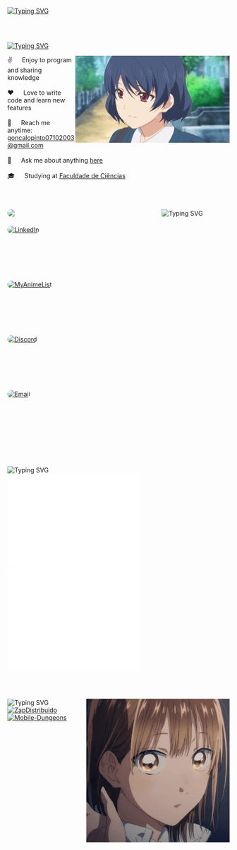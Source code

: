 <!-- Intro  -->
[![Typing SVG](https://readme-typing-svg.herokuapp.com?color=FF3670&size=35&center=true&vCenter=true&width=1000&lines=Welcome+to+my+GitHub+profile!;My+name+is+Gonçalo+Pinto;I'm+a+Software+Engineering+Student)](https://git.io/typing-svg)

<br><br>
<!-- About Section -->
[![Typing SVG](https://readme-typing-svg.demolab.com?font=Fira+Code&weight=600&duration=2000&pause=1000&color=7573F0&width=435&lines=%F0%9F%9A%80+About+me)](https://git.io/typing-svg)
 
<p>
 <img align="right" width="350" src="/assets/rui-tachibana.gif" alt="Coding gif" />
  
 ✌️ &emsp; Enjoy to program and sharing knowledge <br/><br/>
 ❤️ &emsp; Love to write code and learn new features<br/><br/>
 📧 &emsp; Reach me anytime: goncalopinto07102003@gmail.com<br/><br/>
 💬 &emsp; Ask me about anything [here](https://github.com/GoncaloP0710/GoncaloP0710/issues)<br/><br/>
 🎓 &emsp; Studying at [Faculdade de Ciências](https://ciencias.ulisboa.pt)

<br><br>
<!-- Connect with Me Section -->
<img src="https://readme-typing-svg.demolab.com?font=Fira+Code&weight=600&duration=2000&pause=1000&color=7573F0&width=435&lines=%F0%9F%93%A1+Connect+with+Me" alt="Typing SVG"/>

<img align="left" width="350" src="https://lanyard.kyrie25.dev/api/665648280146935839?useDisplayName=true&gradient=7573F0" style="border-radius: 10px;">

<div style="margin-top: 20px;">
  <div style="margin-bottom: 90px;">
    <a href="https://www.linkedin.com/in/gonçalo-pinto-9528ba301/" target="_blank">
      <img src="https://img.shields.io/badge/LinkedIn-0077B5?style=for-the-badge&logo=linkedin&logoColor=white" alt="LinkedIn" style="border-radius: 50px;"/> <br/><br/>
    </a>
  </div>
  <div style="margin-bottom: 90px;">
    <a href="https://myanimelist.net/profile/Goncalop0710" target="_blank">
      <img src="https://img.shields.io/badge/My%20Anime%20List-1DA1F2?style=for-the-badge&logo=myanimelist&logoColor=white" alt="MyAnimeList" style="border-radius: 50px;"/> <br/><br/>
    </a>
  </div>
  <div style="margin-bottom: 90px;">
    <a href="https://discord.com/users/665648280146935839" target="_blank">
      <img src="https://img.shields.io/badge/Discord-7289DA?style=for-the-badge&logo=discord&logoColor=white" alt="Discord" style="border-radius: 50px;"/> <br/><br/>
    </a>
  </div>
  <div style="margin-bottom: 90px;">
    <a href="mailto:goncalopinto07102003@gmail.com" target="_blank">
      <img src="https://img.shields.io/badge/Email-D14836?style=for-the-badge&logo=gmail&logoColor=white" alt="Email" style="border-radius: 50px;"/> <br/><br/>
    </a>
  </div>
</div>

<!-- 
<img align="right" width="300" src="/assets/lucy.png" alt="cyberpunk" />
-->

<br><br>
<!-- Tech Stats Section -->
<img src="https://readme-typing-svg.demolab.com?font=Fira+Code&weight=600&duration=2000&pause=1000&color=7573F0&width=435&lines=%F0%9F%92%BB+Tech+Stats" alt="Typing SVG"/>

<div>
  <img width="399" src="https://github.com/GoncaloP0710/GoncaloP0710/blob/main/metrics.plugin.isocalendar.svg" alt="" style="max-width: 60%;"/>
  <img width="399" src="https://github.com/GoncaloP0710/GoncaloP0710/blob/main/metrics.plugin.leetcode.svg" alt="" style="max-width: 60%;"/>
</div>

<br><br>
<!-- Open Source Projects Section -->
<img src="https://readme-typing-svg.demolab.com?font=Fira+Code&weight=600&duration=2000&pause=1000&color=7573F0&width=435&lines=%F0%9F%8F%86+Open+Source+Projects" alt="Typing SVG"/>

<!--
<img align="right" width="270" src="https://spotify-github-profile.kittinanx.com/api/view?uid=ou286nhno17axfcdx34hv7ea1&cover_image=true&theme=default&bar_color=ff0000&bar_color_cover=true" style="border-radius: 10px;"/>
-->

 <img align="right" width="325" src="/assets/ao-no-hako-blue-box.gif" alt="Coding gif" />

<div style="display: flex; flex-wrap: wrap; justify-content: space-between;">
  <a href="https://github.com/GoncaloP0710/ZapDistribuido">
    <img src="https://github-readme-stats.vercel.app/api/pin/?username=GoncaloP0710&repo=ZapDistribuido&border_color=7F3FBF&bg_color=0D1117&title_color=C9D1D9&text_color=8B949E&icon_color=7F3FBF" alt="ZapDistribuido" style="width: 49%; min-width: 300px;"/>
  </a>
  <a href="https://github.com/GoncaloP0710/Mobile-Dungeons.git">
    <img src="https://github-readme-stats.vercel.app/api/pin/?username=GoncaloP0710&repo=Mobile-Dungeons&border_color=7F3FBF&bg_color=0D1117&title_color=C9D1D9&text_color=8B949E&icon_color=7F3FBF" alt="Mobile-Dungeons" style="width: 49%; min-width: 300px;"/>
  </a>
</div>

<!--

<img src="https://readme-typing-svg.demolab.com?font=Fira+Code&weight=600&duration=2000&pause=1000&color=7573F0&width=435&lines=%F0%9F%8E%AE+Interests" alt="Typing SVG"/>

<div>
    <img align="left" width="550" src="https://github.com/GoncaloP0710/GoncaloP0710/blob/main/metrics.plugin.anilist.svg" alt="">
    <img align="left" width="550" src="https://github.com/GoncaloP0710/GoncaloP0710/blob/main/metrics.plugin.anilist.manga.svg" alt="">
    <img align="left" width="550" src="https://github.com/GoncaloP0710/GoncaloP0710/blob/main/metrics.plugin.anilist.characters.svg" alt="">
</div>

-->